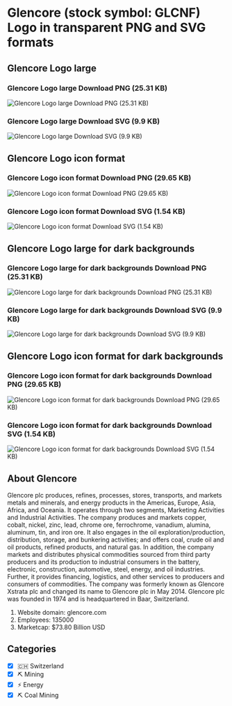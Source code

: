 # Glencore (stock symbol: GLCNF) Logo in transparent PNG and SVG formats

## Glencore Logo large

### Glencore Logo large Download PNG (25.31 KB)

![Glencore Logo large Download PNG (25.31 KB)](/img/orig/GLCNF_BIG-6e43e8b6.png)

### Glencore Logo large Download SVG (9.9 KB)

![Glencore Logo large Download SVG (9.9 KB)](/img/orig/GLCNF_BIG-f8d2d098.svg)

## Glencore Logo icon format

### Glencore Logo icon format Download PNG (29.65 KB)

![Glencore Logo icon format Download PNG (29.65 KB)](/img/orig/GLCNF-47fd2746.png)

### Glencore Logo icon format Download SVG (1.54 KB)

![Glencore Logo icon format Download SVG (1.54 KB)](/img/orig/GLCNF-b304069c.svg)

## Glencore Logo large for dark backgrounds

### Glencore Logo large for dark backgrounds Download PNG (25.31 KB)

![Glencore Logo large for dark backgrounds Download PNG (25.31 KB)](/img/orig/GLCNF_BIG.D-2acb8e43.png)

### Glencore Logo large for dark backgrounds Download SVG (9.9 KB)

![Glencore Logo large for dark backgrounds Download SVG (9.9 KB)](/img/orig/GLCNF_BIG.D-e5c9516d.svg)

## Glencore Logo icon format for dark backgrounds

### Glencore Logo icon format for dark backgrounds Download PNG (29.65 KB)

![Glencore Logo icon format for dark backgrounds Download PNG (29.65 KB)](/img/orig/GLCNF.D-55abc6e1.png)

### Glencore Logo icon format for dark backgrounds Download SVG (1.54 KB)

![Glencore Logo icon format for dark backgrounds Download SVG (1.54 KB)](/img/orig/GLCNF.D-53c353e5.svg)

## About Glencore

Glencore plc produces, refines, processes, stores, transports, and markets metals and minerals, and energy products in the Americas, Europe, Asia, Africa, and Oceania. It operates through two segments, Marketing Activities and Industrial Activities. The company produces and markets copper, cobalt, nickel, zinc, lead, chrome ore, ferrochrome, vanadium, alumina, aluminum, tin, and iron ore. It also engages in the oil exploration/production, distribution, storage, and bunkering activities; and offers coal, crude oil and oil products, refined products, and natural gas. In addition, the company markets and distributes physical commodities sourced from third party producers and its production to industrial consumers in the battery, electronic, construction, automotive, steel, energy, and oil industries. Further, it provides financing, logistics, and other services to producers and consumers of commodities. The company was formerly known as Glencore Xstrata plc and changed its name to Glencore plc in May 2014. Glencore plc was founded in 1974 and is headquartered in Baar, Switzerland.

1. Website domain: glencore.com
2. Employees: 135000
3. Marketcap: $73.80 Billion USD


## Categories
- [x] 🇨🇭 Switzerland
- [x] ⛏️ Mining
- [x] ⚡ Energy
- [x] ⛏️ Coal Mining
